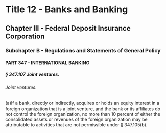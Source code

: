 
# Title 12 - Banks and Banking
## Chapter III - Federal Deposit Insurance Corporation
### Subchapter B - Regulations and Statements of General Policy
#### PART 347 - INTERNATIONAL BANKING
##### § 347.107 Joint ventures.
###### Joint ventures.

(a)If a bank, directly or indirectly, acquires or holds an equity interest in a foreign organization that is a joint venture, and the bank or its affiliates do not control the foreign organization, no more than 10 percent of either the consolidated assets or revenues of the foreign organization may be attributable to activities that are not permissible under § 347.105(b).
